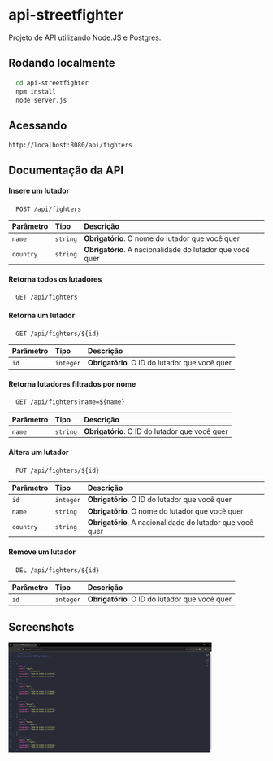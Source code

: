 
# api-streetfighter

Projeto de API utilizando Node.JS e Postgres.

## Rodando localmente

```bash
  cd api-streetfighter
  npm install
  node server.js
```

## Acessando

```
http://localhost:8080/api/fighters
```

## Documentação da API

#### Insere um lutador

```
  POST /api/fighters
```

| Parâmetro   | Tipo       | Descrição                                   |
| :---------- | :--------- | :------------------------------------------ |
| `name`      | `string` | **Obrigatório**. O nome do lutador que você quer |
| `country` | `string` | **Obrigatório**. A nacionalidade do lutador que você quer |

#### Retorna todos os lutadores

```
  GET /api/fighters
```

#### Retorna um lutador

```
  GET /api/fighters/${id}
```

| Parâmetro   | Tipo       | Descrição                                   |
| :---------- | :--------- | :------------------------------------------ |
| `id`      | `integer` | **Obrigatório**. O ID do lutador que você quer |

#### Retorna lutadores filtrados por nome

```
  GET /api/fighters?name=${name}
```

| Parâmetro   | Tipo       | Descrição                                   |
| :---------- | :--------- | :------------------------------------------ |
| `name`      | `string` | **Obrigatório**. O ID do lutador que você quer |


#### Altera um lutador

```
  PUT /api/fighters/${id}
```

| Parâmetro   | Tipo       | Descrição                                   |
| :---------- | :--------- | :------------------------------------------ |
| `id`      | `integer` | **Obrigatório**. O ID do lutador que você quer |
| `name`      | `string` | **Obrigatório**. O nome do lutador que você quer |
| `country` | `string` | **Obrigatório**. A nacionalidade do lutador que você quer |

#### Remove um lutador

```
  DEL /api/fighters/${id}
```

| Parâmetro   | Tipo       | Descrição                                   |
| :---------- | :--------- | :------------------------------------------ |
| `id`      | `integer` | **Obrigatório**. O ID do lutador que você quer |


## Screenshots

<img src="https://github.com/rlhorochovec/api-streetfighter/blob/develop/screenshots/get.PNG" width="400" />